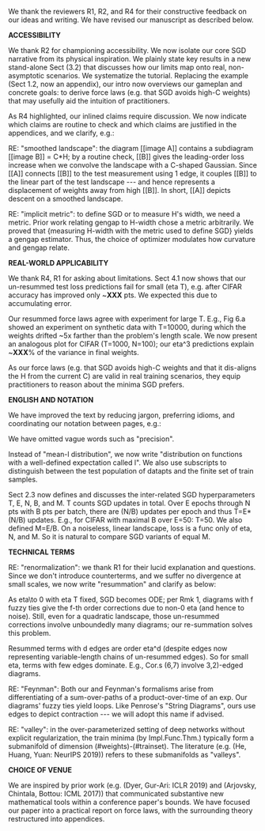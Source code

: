 We thank the reviewers R1, R2, and R4 for their constructive feedback on our
ideas and writing.  We have revised our manuscript as described below.   

**ACCESSIBILITY**

We thank R2 for championing accessibility.  We now isolate our core SGD
narrative from its physical inspiration.  We plainly state key results in a new
stand-alone Sect (3.2) that discusses how our limits map onto real,
non-asymptotic scenarios.  We systematize the tutorial.  Replacing the example
(Sect 1.2, now an appendix), our intro now overviews our gameplan and concrete
goals: to derive force laws (e.g. that SGD avoids high-C weights) that may
usefully aid the intuition of practitioners.
 
As R4 highlighted, our inlined claims require discussion.  We now indicate
which claims are routine to check and which claims are justified in the
appendices, and we clarify, e.g.:

RE: "smoothed landscape": the diagram [[image A]] contains a subdiagram [[image
B]] = C*H; by a routine check, [[B]] gives the leading-order loss increase when
we convolve the landscape with a C-shaped Gaussian.  Since [[A]] connects [[B]]
to the test measurement using 1 edge, it couples [[B]] to the linear part of
the test landscape --- and hence represents a displacement of weights away from
high [[B]].  In short, [[A]] depicts descent on a smoothed landscape.

RE: "implicit metric": to define SGD or to measure H's width, we need a metric.
Prior work relating gengap to H-width chose a metric arbitrarily.  We proved
that {measuring H-width with the metric used to define SGD} yields a gengap
estimator.  Thus, the choice of optimizer modulates how curvature and gengap
relate.

**REAL-WORLD APPLICABILITY**

We thank R4, R1 for asking about limitations.  Sect 4.1 now shows that our
un-resummed test loss predictions fail for small (eta T), e.g. after CIFAR
accuracy has improved only ~**XXX** pts.  We expected this due to
accumulating error.

Our resummed force laws agree with experiment for large T.  E.g., Fig 6.a
showed an experiment on synthetic data with T=10000, during which the weights
drifted ~5x farther than the problem's length scale.  We now present an
analogous plot for CIFAR (T=1000, N=100); our eta^3 predictions explain
~**XXX**% of the variance in final weights.

As our force laws (e.g. that SGD avoids high-C weights and that it dis-aligns
the H from the current C) are valid in real training scenarios, they equip
practitioners to reason about the minima SGD prefers.

**ENGLISH AND NOTATION**

We have improved the text by reducing jargon, preferring idioms, and
coordinating our notation between pages, e.g.: 

We have omitted vague words such as "precision".

Instead of "mean-l distribution", we now write "distribution on functions with
a well-defined expectation called l".  We also use subscripts to distinguish
between the test population of datapts and the finite set of train samples. 

Sect 2.3 now defines and discusses the inter-related SGD hyperparameters T, E,
N, B, and M.  T counts SGD updates in total.  Over E epochs through N pts with
B pts per batch, there are (N/B) updates per epoch and thus T=E*(N/B) updates.
E.g., for CIFAR with maximal B over E=50: T=50.  We also defined M=E/B.  On a
noiseless, linear landscape, loss is a func only of eta, N, and M.  So it is
natural to compare SGD variants of equal M. 

**TECHNICAL TERMS**

RE: "renormalization": we thank R1 for their lucid explanation and questions.
Since we don't introduce counterterms, and we suffer no divergence at small
scales, we now write "resummation" and clarify as below:

As eta\to 0 with eta T fixed, SGD becomes ODE; per Rmk 1, diagrams with f fuzzy
ties give the f-th order corrections due to non-0 eta (and hence to noise).
Still, even for a quadratic landscape, those un-resummed corrections involve
unboundedly many diagrams; our re-summation solves this problem.   

Resummed terms with d edges are order eta^d (despite edges now representing
variable-length chains of un-resummed edges).  So for small eta, terms with few
edges dominate.  E.g., Cor.s (6,7) involve 3,2)-edged diagrams.  

RE: "Feynman": Both our and Feynman's formalisms arise from differentiating of
a sum-over-paths of a product-over-time of an exp.  Our diagrams' fuzzy ties
yield loops.  Like Penrose's "String Diagrams", ours use edges to depict
contraction --- we will adopt this name if advised.

RE: "valley": in the over-parameterized setting of deep networks without
explicit regularization, the train minima (by Impl.Func.Thm.) typically form a
submanifold of dimension (#weights)-(#trainset).  The literature (e.g. (He,
Huang, Yuan: NeurIPS 2019)) refers to these submanifolds as "valleys".

**CHOICE OF VENUE** 

We are inspired by prior work (e.g. (Dyer, Gur-Ari: ICLR 2019) and (Arjovsky,
Chintala, Bottou: ICML 2017)) that communicated substantive new mathematical
tools within a conference paper's bounds.  We have focused our paper into a
practical report on force laws, with the surrounding theory restructured into
appendices. 
